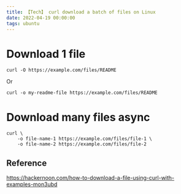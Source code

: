 ```yaml
---
title: 【Tech】 curl download a batch of files on Linux
date: 2022-04-19 00:00:00
tags: ubuntu
---
```


# Download 1 file

    curl -O https://example.com/files/README

Or

    curl -o my-readme-file https://example.com/files/README

# Download many files async

    curl \
        -o file-name-1 https://example.com/files/file-1 \
        -o file-name-2 https://example.com/files/file-2

## Reference

https://hackernoon.com/how-to-download-a-file-using-curl-with-examples-mon3ubd
